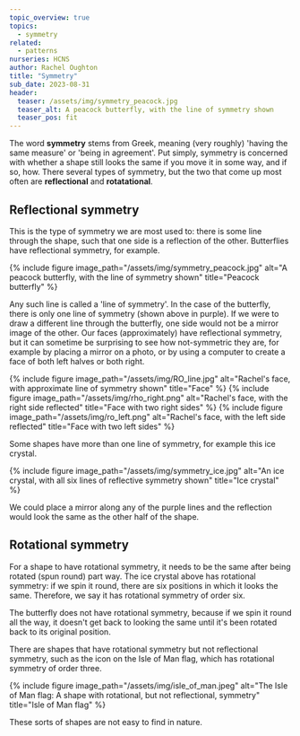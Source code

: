 ```yaml
---
topic_overview: true
topics:
  - symmetry
related: 
  - patterns
nurseries: HCNS
author: Rachel Oughton
title: "Symmetry"
sub_date: 2023-08-31
header:
  teaser: /assets/img/symmetry_peacock.jpg
  teaser_alt: A peacock butterfly, with the line of symmetry shown
  teaser_pos: fit
---
```

The word **symmetry** stems from Greek, meaning (very roughly) 'having the same measure' or 'being in agreement'. Put simply, symmetry is concerned with whether a shape still looks the same if you move it in some way, and if so, how. There several types of symmetry, but the two that come up most often are **reflectional** and **rotatational**.


## Reflectional symmetry 

This is the type of symmetry we are most used to: there is some line through the shape, such that one side is a reflection of the other. Butterflies have reflectional symmetry, for example.  

{% include figure image_path="/assets/img/symmetry_peacock.jpg" alt="A peacock butterfly, with the line of symmetry shown" title="Peacock butterfly" %}

Any such line is called a 'line of symmetry'. In the case of the butterfly, there is only one line of symmetry (shown above in purple). If we were to draw a different line through the butterfly, one side would not be a mirror image of the other. Our faces (approximately) have reflectional symmetry, but it can sometime be surprising to see how not-symmetric they are, for example by placing a mirror on a photo, or by using a computer to create a face of both left halves or both right.

{% include figure image_path="/assets/img/RO_line.jpg" alt="Rachel's face, with approximate line of symmetry shown" title="Face" %}
{% include figure image_path="/assets/img/rho_right.png" alt="Rachel's face, with the right side reflected" title="Face with two right sides" %}
{% include figure image_path="/assets/img/ro_left.png" alt="Rachel's face, with the left side reflected" title="Face with two left sides" %}

Some shapes have more than one line of symmetry, for example this ice crystal. 

{% include figure image_path="/assets/img/symmetry_ice.jpg" alt="An ice crystal, with all six lines of reflective symmetry shown" title="Ice crystal" %}

We could place a mirror along any of the purple lines and the reflection would look the same as the other half of the shape.


## Rotational symmetry

For a shape to have rotational symmetry, it needs to be the same after being rotated (spun round) part way. The ice crystal above has rotational symmetry: if we spin it round, there are six positions in which it looks the same. Therefore, we say it has rotational symmetry of order six.

The butterfly does not have rotational symmetry, because if we spin it round all the way, it doesn't get back to looking the same until it's been rotated back to its original position.

There are shapes that have rotational symmetry but not reflectional symmetry, such as the icon on the Isle of Man flag, which has rotational symmetry of order three.

{% include figure image_path="/assets/img/isle_of_man.jpeg" alt="The Isle of Man flag: A shape with rotational, but not reflectional, symmetry" title="Isle of Man flag" %}

These sorts of shapes are not easy to find in nature.

